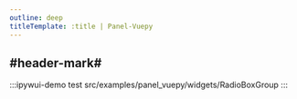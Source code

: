 ```yaml
---
outline: deep
titleTemplate: :title | Panel-Vuepy
---
```


## #header-mark#
:::ipywui-demo test
src/examples/panel_vuepy/widgets/RadioBoxGroup
::: 
